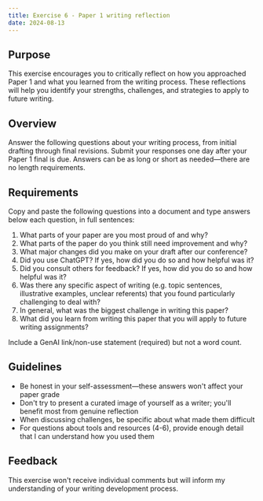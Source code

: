 ```yaml
---
title: Exercise 6 - Paper 1 writing reflection
date: 2024-08-13
---
```


## Purpose

This exercise encourages you to critically reflect on how you approached Paper 1 and what you learned from the writing process. These reflections will help you identify your strengths, challenges, and strategies to apply to future writing.

## Overview

Answer the following questions about your writing process, from initial drafting through final revisions. Submit your responses one day after your Paper 1 final is due. Answers can be as long or short as needed—there are no length requirements.

## Requirements

Copy and paste the following questions into a document and type answers below each question, in full sentences:

1. What parts of your paper are you most proud of and why?
2. What parts of the paper do you think still need improvement and why?
3. What major changes did you make on your draft after our conference?
4. Did you use ChatGPT? If yes, how did you do so and how helpful was it?
5. Did you consult others for feedback? If yes, how did you do so and how helpful was it?
6. Was there any specific aspect of writing (e.g. topic sentences, illustrative examples, unclear referents) that you found particularly challenging to deal with?
7. In general, what was the biggest challenge in writing this paper?
8. What did you learn from writing this paper that you will apply to future writing assignments?

Include a GenAI link/non-use statement (required) but not a word count.

## Guidelines

- Be honest in your self-assessment—these answers won't affect your paper grade
- Don't try to present a curated image of yourself as a writer; you'll benefit most from genuine reflection
- When discussing challenges, be specific about what made them difficult
- For questions about tools and resources (4-6), provide enough detail that I can understand how you used them

## Feedback

This exercise won't receive individual comments but will inform my understanding of your writing development process.
